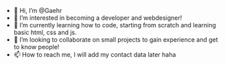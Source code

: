 - 👋 Hi, I’m @Gaehr
- 👀 I’m interested in becoming a developer and webdesigner! 
- 🌱 I’m currently learning how to code, starting from scratch and learning basic html, css and js. 
- 💞️ I’m looking to collaborate on small projects to gain experience and get to know people! 
- 📫 How to reach me, I will add my contact data later haha

<!---
Gaehr/Gaehr is a ✨ special ✨ repository because its `README.md` (this file) appears on your GitHub profile.
You can click the Preview link to take a look at your changes.
--->
